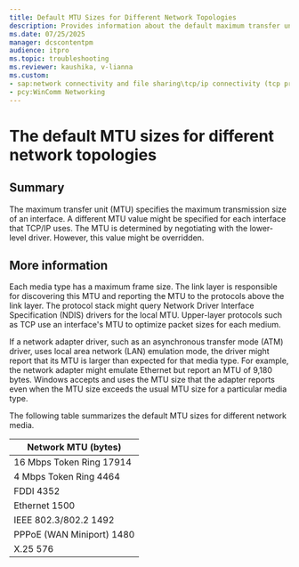 ```yaml
---
title: Default MTU Sizes for Different Network Topologies
description: Provides information about the default maximum transfer unit (MTU) sizes for different network topologies.
ms.date: 07/25/2025
manager: dcscontentpm
audience: itpro
ms.topic: troubleshooting
ms.reviewer: kaushika, v-lianna
ms.custom:
- sap:network connectivity and file sharing\tcp/ip connectivity (tcp protocol,nla,winhttp)
- pcy:WinComm Networking
---
```

# The default MTU sizes for different network topologies

## Summary

The maximum transfer unit (MTU) specifies the maximum transmission size of an interface. A different MTU value might be specified for each interface that TCP/IP uses. The MTU is determined by negotiating with the lower-level driver. However, this value might be overridden.

## More information

Each media type has a maximum frame size. The link layer is responsible for discovering this MTU and reporting the MTU to the protocols above the link layer. The protocol stack might query Network Driver Interface Specification (NDIS) drivers for the local MTU. Upper-layer protocols such as TCP use an interface's MTU to optimize packet sizes for each medium.

If a network adapter driver, such as an asynchronous transfer mode (ATM) driver, uses local area network (LAN) emulation mode, the driver might report that its MTU is larger than expected for that media type. For example, the network adapter might emulate Ethernet but report an MTU of 9,180 bytes. Windows accepts and uses the MTU size that the adapter reports even when the MTU size exceeds the usual MTU size for a particular media type.

The following table summarizes the default MTU sizes for different network media.

|Network MTU (bytes)  |
|---------|
|16 Mbps Token Ring 17914     |
|4 Mbps Token Ring 4464     |
|FDDI 4352     |
|Ethernet 1500     |
|IEEE 802.3/802.2 1492     |
|PPPoE (WAN Miniport) 1480     |
|X.25 576     |
